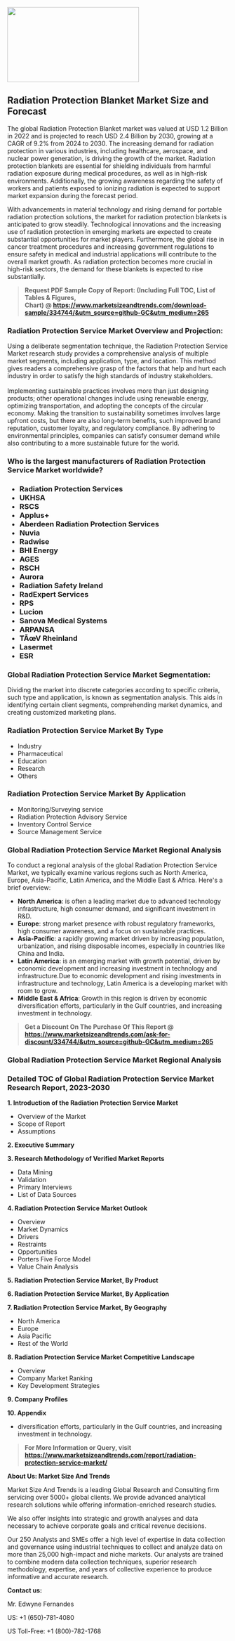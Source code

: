 <p><img class="alignnone size-medium wp-image-20088" src="https://ffe5etoiles.com/wp-content/uploads/2024/12/MST1-300x171.png" alt="" width="300" height="171" /></p><h2>Radiation Protection Blanket Market Size and Forecast</h2><p>The global Radiation Protection Blanket market was valued at USD 1.2 Billion in 2022 and is projected to reach USD 2.4 Billion by 2030, growing at a CAGR of 9.2% from 2024 to 2030. The increasing demand for radiation protection in various industries, including healthcare, aerospace, and nuclear power generation, is driving the growth of the market. Radiation protection blankets are essential for shielding individuals from harmful radiation exposure during medical procedures, as well as in high-risk environments. Additionally, the growing awareness regarding the safety of workers and patients exposed to ionizing radiation is expected to support market expansion during the forecast period.</p><p>With advancements in material technology and rising demand for portable radiation protection solutions, the market for radiation protection blankets is anticipated to grow steadily. Technological innovations and the increasing use of radiation protection in emerging markets are expected to create substantial opportunities for market players. Furthermore, the global rise in cancer treatment procedures and increasing government regulations to ensure safety in medical and industrial applications will contribute to the overall market growth. As radiation protection becomes more crucial in high-risk sectors, the demand for these blankets is expected to rise substantially.</p></p><blockquote id="" class=""><strong>Request PDF Sample Copy of Report: (Including Full TOC, List of Tables &amp; Figures, Chart)&nbsp;@&nbsp;<strong><a href="https://www.marketsizeandtrends.com/download-sample/334744/&utm_source=github-GC&utm_medium=265" target="_blank">https://www.marketsizeandtrends.com/download-sample/334744/&utm_source=github-GC&utm_medium=265</a></strong></strong></blockquote><h3 id="" class="">Radiation Protection Service Market&nbsp;Overview and Projection:</h3><p id="" class="">Using a deliberate segmentation technique, the Radiation Protection Service Market research study provides a comprehensive analysis of multiple market segments, including application, type, and location. This method gives readers a comprehensive grasp of the factors that help and hurt each industry in order to satisfy the high standards of industry stakeholders. <br /> <br />Implementing sustainable practices involves more than just designing products; other operational changes include using renewable energy, optimizing transportation, and adopting the concepts of the circular economy. Making the transition to sustainability sometimes involves large upfront costs, but there are also long-term benefits, such improved brand reputation, customer loyalty, and regulatory compliance. By adhering to environmental principles, companies can satisfy consumer demand while also contributing to a more sustainable future for the world.</p><h3 id="" class="">Who is the largest manufacturers of&nbsp;Radiation Protection Service Market worldwide?</h3><h3 class=""><p><ul><li>Radiation Protection Services </li><li> UKHSA </li><li> RSCS </li><li> Applus+ </li><li> Aberdeen Radiation Protection Services </li><li> Nuvia </li><li> Radwise </li><li> BHI Energy </li><li> AGES </li><li> RSCH </li><li> Aurora </li><li> Radiation Safety Ireland </li><li> RadExpert Services </li><li> RPS </li><li> Lucion </li><li> Sanova Medical Systems </li><li> ARPANSA </li><li> TÃœV Rheinland </li><li> Lasermet </li><li> ESR</li></ul></p></h3><h3 id="" class="">Global&nbsp;Radiation Protection Service Market Segmentation:</h3><p id="" class="">Dividing the market into discrete categories according to specific criteria, such type and application, is known as segmentation analysis. This aids in identifying certain client segments, comprehending market dynamics, and creating customized marketing plans.</p><h3 id="" class="">Radiation Protection Service Market&nbsp;By Type</h3><p><p><ul><li>Industry</li><li> Pharmaceutical</li><li> Education</li><li> Research</li><li> Others</p></li></ul></p></p><h3 id="" class="">Radiation Protection Service Market&nbsp;By Application</h3><p class=""><p><ul><li>Monitoring/Surveying service</li><li> Radiation Protection Advisory Service</li><li> Inventory Control Service</li><li> Source Management Service</li></ul></p></p><h3 id="" class="">Global Radiation Protection Service Market Regional Analysis</h3><p id="" class="">To conduct a regional analysis of the global Radiation Protection Service Market, we typically examine various regions such as North America, Europe, Asia-Pacific, Latin America, and the Middle East &amp; Africa. Here's a brief overview:</p><ul><li><strong>North America</strong>: is often a leading market due to advanced technology infrastructure, high consumer demand, and significant investment in R&amp;D.</li><li><strong>Europe</strong>: strong market presence with robust regulatory frameworks, high consumer awareness, and a focus on sustainable practices.</li><li><strong>Asia-Pacific</strong>: a rapidly growing market driven by increasing population, urbanization, and rising disposable incomes, especially in countries like China and India.</li><li><strong>Latin America</strong>: is an emerging market with growth potential, driven by economic development and increasing investment in technology and infrastructure.Due to economic development and rising investments in infrastructure and technology, Latin America is a developing market with room to grow.</li><li><strong>Middle East &amp; Africa</strong>: Growth in this region is driven by economic diversification efforts, particularly in the Gulf countries, and increasing investment in technology.</li></ul><blockquote id="" class=""><strong>Get a Discount On The Purchase Of This Report @ <strong><a href="https://www.marketsizeandtrends.com/ask-for-discount/334744/&utm_source=github-GC&utm_medium=265" target="_blank">https://www.marketsizeandtrends.com/ask-for-discount/334744/&utm_source=github-GC&utm_medium=265</a></strong></strong></blockquote><h3 id="" class="">Global Radiation Protection Service Market Regional Analysis</h3><h3 id="" class="">Detailed TOC of Global Radiation Protection Service Market Research Report, 2023-2030</h3><p id="" class=""><strong>1. Introduction of the Radiation Protection Service Market</strong></p><ul><li>Overview of the Market</li><li>Scope of Report</li><li>Assumptions</li></ul><p id="" class=""><strong>2. Executive Summary</strong></p><p id="" class=""><strong>3. Research Methodology of Verified Market Reports</strong></p><ul><li>Data Mining</li><li>Validation</li><li>Primary Interviews</li><li>List of Data Sources</li></ul><p id="" class=""><strong>4. Radiation Protection Service Market Outlook</strong></p><ul><li>Overview</li><li>Market Dynamics</li><li>Drivers</li><li>Restraints</li><li>Opportunities</li><li>Porters Five Force Model</li><li>Value Chain Analysis</li></ul><p id="" class=""><strong>5. Radiation Protection Service Market, By Product</strong></p><p id="" class=""><strong>6. Radiation Protection Service Market, By Application</strong></p><p id="" class=""><strong>7. Radiation Protection Service Market, By Geography</strong></p><ul><li>North America</li><li>Europe</li><li>Asia Pacific</li><li>Rest of the World</li></ul><p id="" class=""><strong>8. Radiation Protection Service Market Competitive Landscape</strong></p><ul><li>Overview</li><li>Company Market Ranking</li><li>Key Development Strategies</li></ul><p id="" class=""><strong>9. Company Profiles</strong></p><p id="" class=""><strong>10. Appendix</strong></p><ul><li>diversification efforts, particularly in the Gulf countries, and increasing investment in technology.</li></ul><blockquote id="" class=""><strong>For More Information or Query, visit <strong><strong><a href="https://www.marketsizeandtrends.com/report/radiation-protection-service-market/" target="_blank">https://www.marketsizeandtrends.com/report/radiation-protection-service-market/</a></strong></strong></strong></blockquote><p id="" class=""><strong>About Us: Market Size And Trends</strong></p><p id="" class="">Market Size And Trends is a leading Global Research and Consulting firm servicing over 5000+ global clients. We provide advanced analytical research solutions while offering information-enriched research studies.</p><p id="" class="">We also offer insights into strategic and growth analyses and data necessary to achieve corporate goals and critical revenue decisions.</p><p id="" class="">Our 250 Analysts and SMEs offer a high level of expertise in data collection and governance using industrial techniques to collect and analyze data on more than 25,000 high-impact and niche markets. Our analysts are trained to combine modern data collection techniques, superior research methodology, expertise, and years of collective experience to produce informative and accurate research.</p><p id="" class=""><strong>Contact us:</strong></p><p id="" class="">Mr. Edwyne Fernandes</p><p id="" class="">US: +1 (650)-781-4080</p><p id="" class="">US Toll-Free: +1 (800)-782-1768</p>
